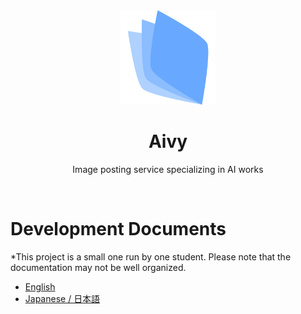 <div align="center">
  <img src="./public/icons/transparent.png" width="30%" />
  <h1>Aivy</h1>
  <p>Image posting service specializing in AI works</p>
</div>
<br />


# Development Documents

*This project is a small one run by one student. Please note that the documentation may not be well organized.

- [English](/docs/development/readme.en.md)
- [Japanese / 日本語](/docs/development/readme.jp.md)
